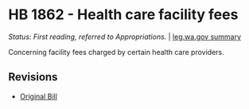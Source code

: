 # HB 1862 - Health care facility fees
*Status: First reading, referred to Appropriations.* | [leg.wa.gov summary](https://app.leg.wa.gov/billsummary?BillNumber=1862&Year=2021)

Concerning facility fees charged by certain health care providers.

## Revisions
* [Original Bill](1/)